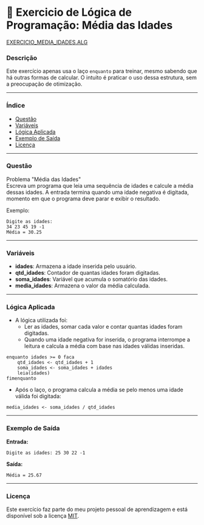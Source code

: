 
# 🚀 Exercicio de Lógica de Programação: Média das Idades

<a href="/logica-de-programacao/VisualG_Portugol/Estrutura_Condicional/Exercicios/exercicio_media_idades/exercicio_media_idades.alg">EXERCICIO_MEDIA_IDADES.ALG</a>

### Descrição

Este exercício apenas usa o laço `enquanto` para treinar, mesmo sabendo que há outras formas de calcular. O intuito é praticar o uso dessa estrutura, sem a preocupação de otimização.

---

### Índice

- [Questão](#questão)
- [Variáveis](#variáveis)
- [Lógica Aplicada](#lógica-aplicada)
- [Exemplo de Saída](#exemplo-de-saída)
- [Licença](#licença)

---

### Questão

Problema "Média das Idades"  
Escreva um programa que leia uma sequência de idades e calcule a média dessas idades. A entrada termina quando uma idade negativa é digitada, momento em que o programa deve parar e exibir o resultado.

Exemplo:
```
Digite as idades: 
34 23 45 19 -1
Média = 30.25
```

---

### Variáveis

- **idades**: Armazena a idade inserida pelo usuário.
- **qtd_idades**: Contador de quantas idades foram digitadas.
- **soma_idades**: Variável que acumula o somatório das idades.
- **media_idades**: Armazena o valor da média calculada.

---

### Lógica Aplicada

- A lógica utilizada foi:
  - Ler as idades, somar cada valor e contar quantas idades foram digitadas.
  - Quando uma idade negativa for inserida, o programa interrompe a leitura e calcula a média com base nas idades válidas inseridas.

```alg
enquanto idades >= 0 faca
    qtd_idades <- qtd_idades + 1
    soma_idades <- soma_idades + idades
    leia(idades)
fimenquanto
```

- Após o laço, o programa calcula a média se pelo menos uma idade válida foi digitada:
```alg
media_idades <- soma_idades / qtd_idades
```

---

### Exemplo de Saída

**Entrada:**
```
Digite as idades: 25 30 22 -1
```

**Saída:**
```
Média = 25.67
```

---

### Licença

Este exercício faz parte do meu projeto pessoal de aprendizagem e está disponível sob a licença [MIT](LICENSE).
